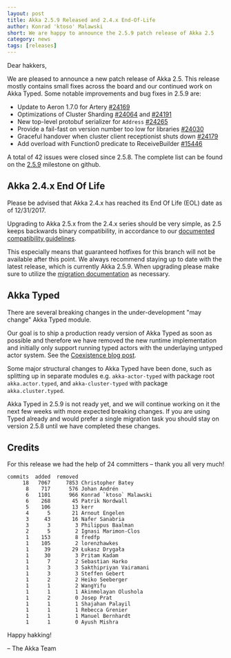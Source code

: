 ```yaml
---
layout: post
title: Akka 2.5.9 Released and 2.4.x End-Of-Life
author: Konrad 'ktoso' Malawski
short: We are happy to announce the 2.5.9 patch release of Akka 2.5
category: news
tags: [releases]
---
```


Dear hakkers,

We are pleased to announce a new patch release of Akka 2.5. This release mostly contains small fixes across the board
and our continued work on Akka Typed. Some notable improvements and bug fixes in 2.5.9 are:

- Update to Aeron 1.7.0 for Artery [#24169](https://github.com/akka/akka/issues/24169)
- Optimizations of Cluster Sharding [#24064](https://github.com/akka/akka/issues/24270) and [#24191](https://github.com/akka/akka/issues/24191)
- New top-level protobuf serializer for `Address` [#24265](https://github.com/akka/akka/issues/24265)
- Provide a fail-fast on version number too low for libraries [#24030](https://github.com/akka/akka/issues/24030)
- Graceful handover when cluster client receptionist shuts down [#24179](https://github.com/akka/akka/issues/24179)
- Add overload with Function0 predicate to ReceiveBuilder [#15446](https://github.com/akka/akka/issues/15446)

A total of 42 issues were closed since 2.5.8.
The complete list can be found on the [2.5.9](https://github.com/akka/akka/milestone/125?closed=1) milestone on github.

## Akka 2.4.x End Of Life

Please be advised that Akka 2.4.x has reached its End Of Life (EOL) date as of 12/31/2017.

Upgrading to Akka 2.5.x from the 2.4.x series should be very simple, as 2.5 keeps backwards binary compatibility,
in accordance to our [documented compatibility guidelines](http://doc.akka.io/docs/akka/current/scala/common/binary-compatibility-rules.html).

This especially means that guaranteed hotfixes for this branch will not be available after this point.
We always recommend staying up to date with the latest release, which is currently Akka 2.5.9.
When upgrading please make sure to utilize the [migration documentation](https://doc.akka.io/docs/akka/current/project/migration-guide-2.4.x-2.5.x.html) as necessary.

## Akka Typed

There are several breaking changes in the under-development "may change" Akka Typed module.

Our goal is to ship a production ready version of Akka Typed as soon as possible and therefore we have removed the new
runtime implementation and initially only support running typed actors with the underlaying untyped actor system.
See the [Coexistence blog post](https://akka.io/blog/2017/05/06/typed-coexistence).

Some major structural changes to Akka Typed have been done, such as splitting up in separate modules
e.g. `akka-actor-typed` with package root `akka.actor.typed`, and `akka-cluster-typed` with package `akka.cluster.typed`.

Akka Typed in 2.5.9 is not ready yet, and we will continue working on it the next few weeks with more expected breaking changes.
If you are using Typed already and would prefer a single migration task you should stay on version 2.5.8 until we have 
completed these changes.

## Credits

For this release we had the help of 24 committers – thank you all very much!

```
commits  added  removed
     18   7067     7853 Christopher Batey
      8    717      576 Johan Andrén
      6   1101      966 Konrad `ktoso` Malawski
      6    268       45 Patrik Nordwall
      5    106       13 kerr
      4      5       21 Arnout Engelen
      3     43       16 Nafer Sanabria
      3      3        3 Philippus Baalman
      2      5        2 Ignasi Marimon-Clos
      1    153        8 fredfp
      1    105        2 lorenzhawkes
      1     39       29 Łukasz Drygała
      1     30        3 Pritam Kadam
      1      7        2 Sebastian Harko
      1      3        3 Sakthipriyan Vairamani
      1      3        3 Steffen Gebert
      1      2        2 Heiko Seeberger
      1      1        2 WangYifu
      1      1        1 Akinmolayan Olushola
      1      2        0 Josep Prat
      1      1        1 Shajahan Palayil
      1      1        1 Rebecca Grenier
      1      1        1 Manuel Bernhardt
      1      1        0 Ayush Mishra
```


Happy hakking!

– The Akka Team
